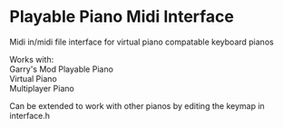 # Playable Piano Midi Interface
Midi in/midi file interface for virtual piano compatable keyboard pianos  

Works with:  
Garry's Mod Playable Piano  
Virtual Piano  
Multiplayer Piano  

Can be extended to work with other pianos by editing the keymap in interface.h
